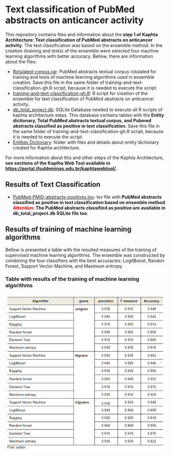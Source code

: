 <h1> Text classification of PubMed abstracts on anticancer activity </h1>
<p>This repository contains files and information about the<strong> step 1 of Kaphta Architecture: Text classification of PubMed abstracts on anticancer activity</strong>. The text classification was based on the ensemble method. In the creation (training and tests) of the ensemble were selected four machine learning algorithms with better accuracy.  Bellow, there are information about the files:</p>
<ul>
  <li><a href='https://github.com/ramongsilva/Text-classification-of-pubmed-abstracts-about-polyphenols-anticancer-activity/blob/main/Rotulated-corpus.rar'>Rotulated-corpus.rar</a>: PubMed abstracts textual corpus rotulated for training and tests of machine learning algorithms used in ensemble creation. Save this file in the same folder of training-and-text-classification-gh.R script, because it is needed to execute the script.</li>
  <li><a href='https://github.com/ramongsilva/Text-classification-of-pubmed-abstracts-about-polyphenols-anticancer-activity/blob/main/training-and-text-classification-gh.R'>training-and-text-classification-gh.R</a>: R script for creation of the ensemble for text classification of PubMed abstracts on anticancer activity.</li>  
      <li><a href='https://drive.google.com/file/d/1lQRdff2YpagowcLcdVSF5z2AO5tdwOIS/view?usp=sharing' target='_blank'>db_total_project.db</a>:  SQLite Database needed to execute all R scripts of kaphta architecture steps. This database contains tables with the<strong> Entity dictionary, Total PubMed abstracts textual corpus, and Pubmed abstracts classified as positive in text classification</strong>. Save this file in the same folder of training-and-text-classification-gh.R script, because it is needed to execute the script.</li>
    <li><a href='https://github.com/ramongsilva/Text-classification-of-pubmed-abstracts-about-polyphenols-anticancer-activity/tree/main/Entities-dictionary'>Entities Dictionary</a>: folder with files and details about entity dictionary created for Kaphta architecture.</li>
    </ul>    
    <p>For more information about this and other steps of the Kaphta Architecture, <strong>see sections of the Kaptha Web Tool available in <a href="https://portal.ifsuldeminas.edu.br/kaphtawebtool/" target="_blank">https://portal.ifsuldeminas.edu.br/kaphtawebtool/</a></strong>.  </p>
    
<h2>Results of Text Classification</h2>
<ul>
      <li><a href='https://github.com/ramongsilva/Text-classification-of-pubmed-abstracts-about-polyphenols-anticancer-activity/blob/main/PubMed-PMID-abstracts-positives.tsv'>PubMed-PMID-abstracts-positives.tsv</a>: tsv file with <strong>PubMed abstracts classified as positive in text classification based on ensemble method</strong>. <strong><span style="color:red">Attention:</span> The PubMed abstracts classified as positive are available in db_total_project.db SQLite file too</strong>.</li>  
  </ul>
    <h2>Results of training of machine learning algorithms</h2>
  <p>Bellow is presented a table with the resulted measures of the training of supervised machine learning algorithms. The ensemble was constructed by combining the four classifiers with the best accuracies: LogitBoost, Randon Forest, Support Vector Machine, and Maximum entropy. </p>
  <h3><strong>Table with results of the training of machine learning algorithms</h3>
    <img src='images/Table_with_results_training.jpg' style="display:block; margin: 0 auto;">
  
  


